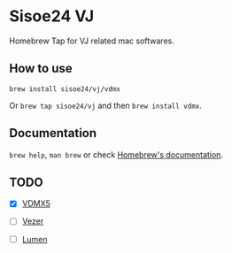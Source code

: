# Sisoe24 VJ

Homebrew Tap for VJ related mac softwares.

## How to use

`brew install sisoe24/vj/vdmx`

Or `brew tap sisoe24/vj` and then `brew install vdmx`.

## Documentation

`brew help`, `man brew` or check [Homebrew's documentation](https://docs.brew.sh).

## TODO

- [x] [VDMX5](https://vdmx.vidvox.net)
- [ ] [Vezer](https://imimot.com/vezer/)
- [ ] [Lumen](https://lumen-app.com)

